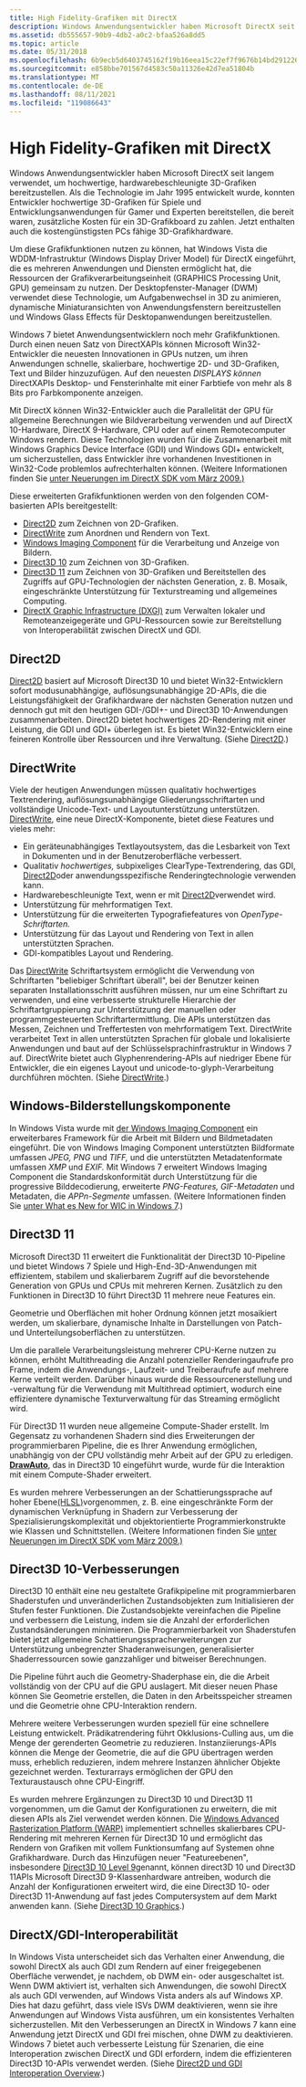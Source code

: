 ```yaml
---
title: High Fidelity-Grafiken mit DirectX
description: Windows Anwendungsentwickler haben Microsoft DirectX seit langem verwendet, um hochwertige, hardwarebeschleunigte 3D-Grafiken bereitzustellen.
ms.assetid: db555657-90b9-4db2-a0c2-bfaa526a8dd5
ms.topic: article
ms.date: 05/31/2018
ms.openlocfilehash: 6b9ecb5d6403745162f19b16eea15c22ef7f9676b14bd291226af2f8321483b2
ms.sourcegitcommit: e858bbe701567d4583c50a11326e42d7ea51804b
ms.translationtype: MT
ms.contentlocale: de-DE
ms.lasthandoff: 08/11/2021
ms.locfileid: "119086643"
---
```

# <a name="high-fidelity-graphics-with-directx"></a>High Fidelity-Grafiken mit DirectX

Windows Anwendungsentwickler haben Microsoft DirectX seit langem verwendet, um hochwertige, hardwarebeschleunigte 3D-Grafiken bereitzustellen. Als die Technologie im Jahr 1995 entwickelt wurde, konnten Entwickler hochwertige 3D-Grafiken für Spiele und Entwicklungsanwendungen für Gamer und Experten bereitstellen, die bereit waren, zusätzliche Kosten für ein 3D-Grafikboard zu zahlen. Jetzt enthalten auch die kostengünstigsten PCs fähige 3D-Grafikhardware.

Um diese Grafikfunktionen nutzen zu können, hat Windows Vista die WDDM-Infrastruktur (Windows Display Driver Model) für DirectX eingeführt, die es mehreren Anwendungen und Diensten ermöglicht hat, die Ressourcen der Grafikverarbeitungseinheit (GRAPHICS Processing Unit, GPU) gemeinsam zu nutzen. Der Desktopfenster-Manager (DWM) verwendet diese Technologie, um Aufgabenwechsel in 3D zu animieren, dynamische Miniaturansichten von Anwendungsfenstern bereitzustellen und Windows Glass Effects für Desktopanwendungen bereitzustellen.

Windows 7 bietet Anwendungsentwicklern noch mehr Grafikfunktionen. Durch einen neuen Satz von DirectXAPIs können Microsoft Win32-Entwickler die neuesten Innovationen in GPUs nutzen, um ihren Anwendungen schnelle, skalierbare, hochwertige 2D- und 3D-Grafiken, Text und Bilder hinzuzufügen. Auf den neuesten *DISPLAYS können* DirectXAPIs Desktop- und Fensterinhalte mit einer Farbtiefe von mehr als 8 Bits pro Farbkomponente anzeigen.

Mit DirectX können Win32-Entwickler auch die Parallelität der GPU für allgemeine Berechnungen wie Bildverarbeitung verwenden und auf DirectX 10-Hardware, DirectX 9-Hardware, CPU oder auf einem Remotecomputer Windows rendern. Diese Technologien wurden für die Zusammenarbeit mit Windows Graphics Device Interface (GDI) und Windows GDI+ entwickelt, um sicherzustellen, dass Entwickler ihre vorhandenen Investitionen in Win32-Code problemlos aufrechterhalten können. (Weitere Informationen finden Sie [unter Neuerungen im DirectX SDK vom März 2009.)](/previous-versions//bb173043(v=vs.85))

Diese erweiterten Grafikfunktionen werden von den folgenden COM-basierten APIs bereitgestellt:

-   [Direct2D](../direct2d/direct2d-portal.md) zum Zeichnen von 2D-Grafiken.
-   [DirectWrite](/windows/desktop/DirectWrite/direct-write-portal) zum Anordnen und Rendern von Text.
-   [Windows Imaging Component](/windows/desktop/wic/-wic-lh) für die Verarbeitung und Anzeige von Bildern.
-   [Direct3D 10](/windows/desktop/direct3d10/d3d10-graphics) zum Zeichnen von 3D-Grafiken.
-   [Direct3D 11](/windows/desktop/direct3d11/atoc-dx-graphics-direct3d-11) zum Zeichnen von 3D-Grafiken und Bereitstellen des Zugriffs auf GPU-Technologien der nächsten Generation, z. B. Mosaik, eingeschränkte Unterstützung für Texturstreaming und allgemeines Computing.
-   [DirectX Graphic Infrastructure (DXGI)](/windows/desktop/direct3ddxgi/dx-graphics-dxgi) zum Verwalten lokaler und Remoteanzeigegeräte und GPU-Ressourcen sowie zur Bereitstellung von Interoperabilität zwischen DirectX und GDI.

## <a name="direct2d"></a>Direct2D

[Direct2D](../direct2d/direct2d-portal.md) basiert auf Microsoft Direct3D 10 und bietet Win32-Entwicklern sofort modusunabhängige, auflösungsunabhängige 2D-APIs, die die Leistungsfähigkeit der Grafikhardware der nächsten Generation nutzen und dennoch gut mit den heutigen GDI-/GDI+- und Direct3D 10-Anwendungen zusammenarbeiten. Direct2D bietet hochwertiges 2D-Rendering mit einer Leistung, die GDI und GDI+ überlegen ist. Es bietet Win32-Entwicklern eine feineren Kontrolle über Ressourcen und ihre Verwaltung. (Siehe [Direct2D](../direct2d/direct2d-portal.md).)

## <a name="directwrite"></a>DirectWrite

Viele der heutigen Anwendungen müssen qualitativ hochwertiges Textrendering, auflösungsunabhängige Gliederungsschriftarten und vollständige Unicode-Text- und Layoutunterstützung unterstützen. [DirectWrite](/windows/desktop/DirectWrite/direct-write-portal), eine neue DirectX-Komponente, bietet diese Features und vieles mehr:

-   Ein geräteunabhängiges Textlayoutsystem, das die Lesbarkeit von Text in Dokumenten und in der Benutzeroberfläche verbessert.
-   Qualitativ *hochwertiges,* subpixeliges ClearType-Textrendering, das GDI, [Direct2D](../direct2d/direct2d-portal.md)oder anwendungsspezifische Renderingtechnologie verwenden kann.
-   Hardwarebeschleunigte Text, wenn er mit [Direct2D](../direct2d/direct2d-portal.md)verwendet wird.
-   Unterstützung für mehrformatigen Text.
-   Unterstützung für die erweiterten Typografiefeatures von *OpenType-Schriftarten.*
-   Unterstützung für das Layout und Rendering von Text in allen unterstützten Sprachen.
-   GDI-kompatibles Layout und Rendering.

Das [DirectWrite](/windows/desktop/DirectWrite/direct-write-portal) Schriftartsystem ermöglicht die Verwendung von Schriftarten "beliebiger Schriftart überall", bei der Benutzer keinen separaten Installationsschritt ausführen müssen, nur um eine Schriftart zu verwenden, und eine verbesserte strukturelle Hierarchie der Schriftartgruppierung zur Unterstützung der manuellen oder programmgesteuerten Schriftartermittlung. Die APIs unterstützen das Messen, Zeichnen und Treffertesten von mehrformatigem Text. DirectWrite verarbeitet Text in allen unterstützten Sprachen für globale und lokalisierte Anwendungen und baut auf der Schlüsselsprachinfrastruktur in Windows 7 auf. DirectWrite bietet auch Glyphenrendering-APIs auf niedriger Ebene für Entwickler, die ein eigenes Layout und unicode-to-glyph-Verarbeitung durchführen möchten. (Siehe [DirectWrite](../directwrite/direct-write-portal.md).)

## <a name="windows-imaging-component"></a>Windows-Bilderstellungskomponente

In Windows Vista wurde mit [der Windows Imaging Component](/windows/desktop/wic/-wic-lh) ein erweiterbares Framework für die Arbeit mit Bildern und Bildmetadaten eingeführt. Die von Windows Imaging Component unterstützten Bildformate umfassen *JPEG,* *PNG* und *TIFF,* und die unterstützten Metadatenformate umfassen *XMP* und *EXIF.* Mit Windows 7 erweitert Windows Imaging Component die Standardskonformität durch Unterstützung für die progressive Bilddecodierung, erweiterte *PNG-Features,* *GIF-Metadaten* und Metadaten, die *APPn-Segmente* umfassen. (Weitere Informationen finden Sie [unter What es New for WIC in Windows 7](/previous-versions//ee720061(v=vs.85)).)

## <a name="direct3d-11"></a>Direct3D 11

Microsoft Direct3D 11 erweitert die Funktionalität der Direct3D 10-Pipeline und bietet Windows 7 Spiele und High-End-3D-Anwendungen mit effizientem, stabilem und skalierbarem Zugriff auf die bevorstehende Generation von GPUs und CPUs mit mehreren Kernen. Zusätzlich zu den Funktionen in Direct3D 10 führt Direct3D 11 mehrere neue Features ein.

Geometrie und Oberflächen mit hoher Ordnung können jetzt mosaikiert werden, um skalierbare, dynamische Inhalte in Darstellungen von Patch- und Unterteilungsoberflächen zu unterstützen.

Um die parallele Verarbeitungsleistung mehrerer CPU-Kerne nutzen zu können, erhöht Multithreading die Anzahl potenzieller Renderingaufrufe pro Frame, indem die Anwendungs-, Laufzeit- und Treiberaufrufe auf mehrere Kerne verteilt werden. Darüber hinaus wurde die Ressourcenerstellung und -verwaltung für die Verwendung mit Multithread optimiert, wodurch eine effizientere dynamische Texturverwaltung für das Streaming ermöglicht wird.

Für Direct3D 11 wurden neue allgemeine Compute-Shader erstellt. Im Gegensatz zu vorhandenen Shadern sind dies Erweiterungen der programmierbaren Pipeline, die es Ihrer Anwendung ermöglichen, unabhängig von der CPU vollständig mehr Arbeit auf der GPU zu erledigen. [**DrawAuto**](/windows/desktop/api/d3d11/nf-d3d11-id3d11devicecontext-drawauto), das in Direct3D 10 eingeführt wurde, wurde für die Interaktion mit einem Compute-Shader erweitert.

Es wurden mehrere Verbesserungen an der Schattierungssprache auf hoher Ebene[(HLSL)](/windows/desktop/direct3dhlsl/dx-graphics-hlsl)vorgenommen, z. B. eine eingeschränkte Form der dynamischen Verknüpfung in Shadern zur Verbesserung der Spezialisierungskomplexität und objektorientierte Programmierkonstrukte wie Klassen und Schnittstellen. (Weitere Informationen finden Sie [unter Neuerungen im DirectX SDK vom März 2009.)](/previous-versions//bb173043(v=vs.85))

## <a name="direct3d-10-improvements"></a>Direct3D 10-Verbesserungen

Direct3D 10 enthält eine neu gestaltete Grafikpipeline mit programmierbaren Shaderstufen und unveränderlichen Zustandsobjekten zum Initialisieren der Stufen fester Funktionen. Die Zustandsobjekte vereinfachen die Pipeline und verbessern die Leistung, indem sie die Anzahl der erforderlichen Zustandsänderungen minimieren. Die Programmierbarkeit von Shaderstufen bietet jetzt allgemeine Schattierungsspracherweiterungen zur Unterstützung unbegrenzter Shaderanweisungen, generalisierter Shaderressourcen sowie ganzzahliger und bitweiser Berechnungen.

Die Pipeline führt auch die Geometry-Shaderphase ein, die die Arbeit vollständig von der CPU auf die GPU auslagert. Mit dieser neuen Phase können Sie Geometrie erstellen, die Daten in den Arbeitsspeicher streamen und die Geometrie ohne CPU-Interaktion rendern.

Mehrere weitere Verbesserungen wurden speziell für eine schnellere Leistung entwickelt. Prädikatrendering führt Okklusions-Culling aus, um die Menge der gerenderten Geometrie zu reduzieren. Instanziierungs-APIs können die Menge der Geometrie, die auf die GPU übertragen werden muss, erheblich reduzieren, indem mehrere Instanzen ähnlicher Objekte gezeichnet werden. Texturarrays ermöglichen der GPU den Texturaustausch ohne CPU-Eingriff.

Es wurden mehrere Ergänzungen zu Direct3D 10 und Direct3D 11 vorgenommen, um die Gamut der Konfigurationen zu erweitern, die mit diesen APIs als Ziel verwendet werden können. Die [Windows Advanced Rasterization Platform (WARP)](/windows/desktop/direct3darticles/directx-warp) implementiert schnelles skalierbares CPU-Rendering mit mehreren Kernen für Direct3D 10 und ermöglicht das Rendern von Grafiken mit vollem Funktionsumfang auf Systemen ohne Grafikhardware. Durch das Hinzufügen neuer "Featureebenen", insbesondere [Direct3D 10 Level 9](/windows/desktop/direct3d11/d3d11-graphics-reference-10level9)genannt, können direct3D 10 und Direct3D 11APIs Microsoft Direct3D 9-Klassenhardware antreiben, wodurch die Anzahl der Konfigurationen erweitert wird, die eine Direct3D 10- oder Direct3D 11-Anwendung auf fast jedes Computersystem auf dem Markt anwenden kann. (Siehe [Direct3D 10 Graphics](../direct3d10/d3d10-graphics.md).)

## <a name="directxgdi-interoperability"></a>DirectX/GDI-Interoperabilität

In Windows Vista unterscheidet sich das Verhalten einer Anwendung, die sowohl DirectX als auch GDI zum Rendern auf einer freigegebenen Oberfläche verwendet, je nachdem, ob DWM ein- oder ausgeschaltet ist. Wenn DWM aktiviert ist, verhalten sich Anwendungen, die sowohl DirectX als auch GDI verwenden, auf Windows Vista anders als auf Windows XP. Dies hat dazu geführt, dass viele ISVs DWM deaktivieren, wenn sie ihre Anwendungen auf Windows Vista ausführen, um ein konsistentes Verhalten sicherzustellen. Mit den Verbesserungen an DirectX in Windows 7 kann eine Anwendung jetzt DirectX und GDI frei mischen, ohne DWM zu deaktivieren. Windows 7 bietet auch verbesserte Leistung für Szenarien, die eine Interoperation zwischen DirectX und GDI erfordern, indem die effizienteren Direct3D 10-APIs verwendet werden. (Siehe [Direct2D und GDI Interoperation Overview](../direct2d/direct2d-and-gdi-interoperation-overview.md).)

 

 